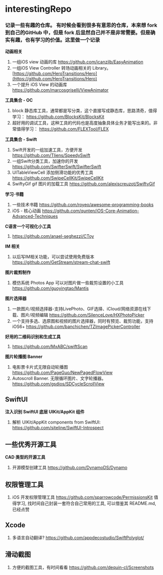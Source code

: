 # interestingRepo

### 记录一些有趣的仓库。 有时候会看到很多有意思的仓库，本来想 fork 到自己的GitHub 中，但是 fork 后显然自己并不是非常需要。但是确实有趣，也有学习的价值。这里做一个记录

**动画相关**

1. 一组iOS view 动画的库 https://github.com/icanzilb/EasyAnimation
2. 一组iOS View Controller 转场动画相关的 Library。 [https://github.com/HeroTransitions/Hero](https://github.com/HeroTransitions/Hero)
3. 一个提升 iOS View 的动画库 https://github.com/marcosgriselli/ViewAnimator 


**工具集合 - OC**
1. block 静态库工具，通常都是写分类，这个直接写成静态库，思路清奇，值得学习： https://github.com/BlocksKit/BlocksKit
2. 超好用的调试工具，这种工具的代码也是高度抽象具体业务才能写出来的。非常值得学习： https://github.com/FLEXTool/FLEX

**工具集合 - Swift**

1. Swift开发的一组加速工具，方便开发 https://github.com/Tliens/SpeedySwift
2. 一组Swift分类工具，加速你的开发 https://github.com/SwifterSwift/SwifterSwift
3. UITableViewCell 添加侧滑功能的优秀工具 https://github.com/SwipeCellKit/SwipeCellKit
4. SwiftyGif gif 图片的加载工具 https://github.com/alexiscreuzot/SwiftyGif

**学习·书籍**

1. 一些技术书籍 https://github.com/royeo/awesome-programming-books
2. iOS - 核心动画 https://github.com/qunten/iOS-Core-Animation-Advanced-Techniques

**C语言一个可视化小工具**

1. https://github.com/anael-seghezzi/CToy

**IM 相关**

1. 以后写IM相关功能，可以尝试使用免费版本 https://github.com/GetStream/stream-chat-swift

**图片裁剪制作**

1. 模仿系统 Photos App 可以对图片做一些裁剪设置的小工具 https://github.com/guoyingtao/Mantis

**图片选择器**

1. 一款图片/视频选择器-支持LivePhoto、GIF选择、iCloud/网络资源在线下载、图片/视频编辑 https://github.com/SilenceLove/HXPhotoPicker
2. 一个支持多选、选原图和视频的图片选择器，同时有预览、裁剪功能，支持iOS6+ https://github.com/banchichen/TZImagePickerController

**好用的二维码识别和生成工具**

1. https://github.com/MxABC/swiftScan

**图片轮播图 Banner**

1. 电影票卡片式无限自动轮播图 https://github.com/PageGuo/NewPagedFlowView
2. Autoscroll Banner. 无限循环图片、文字轮播器。 https://github.com/gsdios/SDCycleScrollView

## SwiftUI

**注入识别 SwiftUI 底层 UIKit/AppKit 组件**

1. 解析 UIKit/AppKit components from SwiftUI: https://github.com/siteline/SwiftUI-Introspect

## 一些优秀开源工具

**CAD 类型的开源工具**

1. 开源模型创建工具 https://github.com/DynamoDS/Dynamo

## 权限管理工具

1. iOS 开发权限管理工具 https://github.com/sparrowcode/PermissionsKit 值得学习, 找时间自己封装一套符合自己常用的工具, 可以借鉴其 README.md, 已经点赞

## Xcode

1. 多语言自动翻译? https://github.com/appdecostudio/SwiftPolyglot/

## 滑动截图
1. 方便的截图工具，有时间看看 https://github.com/dequin-cl/Screenshots

